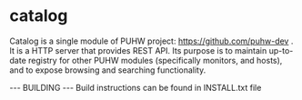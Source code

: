 catalog
=======
Catalog is a single module of PUHW project: https://github.com/puhw-dev .
It is a HTTP server that provides REST API. Its purpose is to maintain up-to-date registry for other PUHW modules (specifically monitors, and hosts), and to expose browsing and searching functionality.

--- BUILDING ---
Build instructions can be found in INSTALL.txt file
